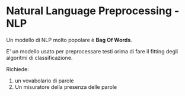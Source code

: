 # Natural Language Preprocessing - NLP

Un modello di NLP molto popolare è **Bag Of Words**.

E' un modello usato per preprocessare testi orima di fare il fitting degli algoritmi di classificazione.

Richiede:

1. un vovabolario di parole
2. Un misuratore della presenza delle parole
